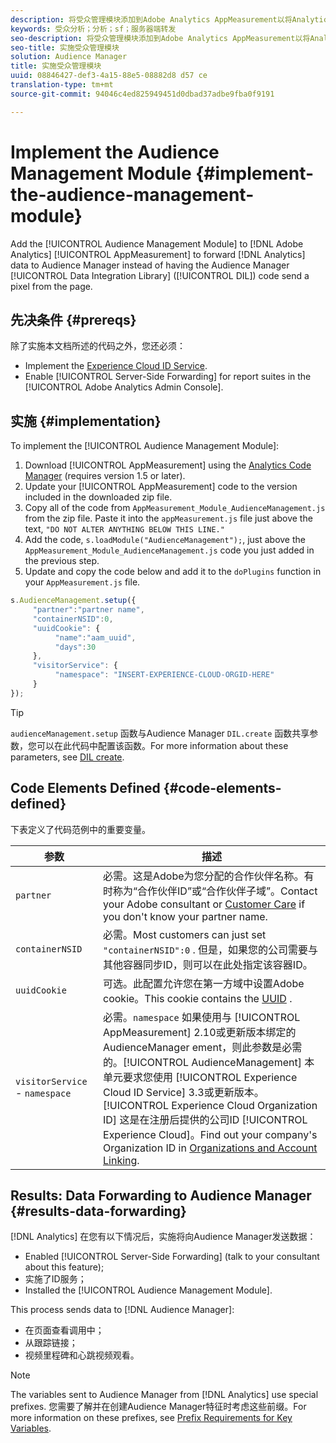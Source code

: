 ```yaml
---
description: 将受众管理模块添加到Adobe Analytics AppMeasurement以将Analytics数据转发给Audience Manager，而不是让Audience Manager数据集成库(DIL)代码从页面发送像素。
keywords: 受众分析；分析；sf；服务器端转发
seo-description: 将受众管理模块添加到Adobe Analytics AppMeasurement以将Analytics数据转发给Audience Manager，而不是让Audience Manager数据集成库(DIL)代码从页面发送像素。
seo-title: 实施受众管理模块
solution: Audience Manager
title: 实施受众管理模块
uuid: 08846427-def3-4a15-88e5-08882d8 d57 ce
translation-type: tm+mt
source-git-commit: 94046c4ed825949451d0dbad37adbe9fba0f9191

---
```



# Implement the Audience Management Module {#implement-the-audience-management-module}

Add the [!UICONTROL Audience Management Module] to [!DNL Adobe Analytics] [!UICONTROL AppMeasurement] to forward [!DNL Analytics] data to Audience Manager instead of having the Audience Manager [!UICONTROL Data Integration Library] ([!UICONTROL DIL]) code send a pixel from the page.

## 先决条件 {#prereqs}

除了实施本文档所述的代码之外，您还必须：

* Implement the [Experience Cloud ID Service](https://marketing.adobe.com/resources/help/en_US/mcvid/).
* Enable [!UICONTROL Server-Side Forwarding] for report suites in the [!UICONTROL Adobe Analytics Admin Console].

## 实施 {#implementation}

To implement the [!UICONTROL Audience Management Module]:

1. Download [!UICONTROL AppMeasurement] using the [Analytics Code Manager](https://marketing.adobe.com/resources/help/en_US/reference/code_manager_admin.html) (requires version 1.5 or later).
1. Update your [!UICONTROL AppMeasurement] code to the version included in the downloaded zip file.
1. Copy all of the code from `AppMeasurement_Module_AudienceManagement.js` from the zip file. Paste it into the `appMeasurement.js` file just above the text, `"DO NOT ALTER ANYTHING BELOW THIS LINE."`
1. Add the code, `s.loadModule("AudienceManagement");`, just above the `AppMeasurement_Module_AudienceManagement.js` code you just added in the previous step.
1. Update and copy the code below and add it to the `doPlugins` function in your `AppMeasurement.js` file.

```js
s.AudienceManagement.setup({ 
     "partner":"partner name", 
     "containerNSID":0, 
     "uuidCookie": { 
          "name":"aam_uuid", 
          "days":30
     },
     "visitorService": {
          "namespace": "INSERT-EXPERIENCE-CLOUD-ORGID-HERE" 
     } 
});
```

>[!TIP]
>
>`audienceManagement.setup` 函数与Audience Manager `DIL.create` 函数共享参数，您可以在此代码中配置该函数。For more information about these parameters, see [DIL create](../../dil/dil-class-overview/dil-create.md#dil-create).

## Code Elements Defined {#code-elements-defined}

下表定义了代码范例中的重要变量。

| 参数 | 描述 |
|--- |--- |
| `partner` | 必需。这是Adobe为您分配的合作伙伴名称。有时称为“合作伙伴ID”或“合作伙伴子域”。Contact your Adobe consultant or [Customer Care](https://helpx.adobe.com/marketing-cloud/contact-support.html) if you don&#39;t know your partner name. |
| `containerNSID` | 必需。Most customers can just set  `"containerNSID":0` . 但是，如果您的公司需要与其他容器同步ID，则可以在此处指定该容器ID。 |
| `uuidCookie` | 可选。此配置允许您在第一方域中设置Adobe cookie。This cookie contains the [UUID](../../reference/ids-in-aam.md) . |
| `visitorService` - `namespace` | 必需。`namespace` 如果使用与 [!UICONTROL AppMeasurement] 2.10或更新版本绑定的AudienceManager ement，则此参数是必需的。[!UICONTROL AudienceManagement] 本单元要求您使用 [!UICONTROL Experience Cloud ID Service] 3.3或更新版本。<br>[!UICONTROL Experience Cloud Organization ID] 这是在注册后提供的公司ID [!UICONTROL Experience Cloud]。Find out your company&#39;s Organization ID in [Organizations and Account Linking](https://marketing.adobe.com/resources/help/en_US/mcloud/organizations.html). |

## Results: Data Forwarding to Audience Manager {#results-data-forwarding}

[!DNL Analytics] 在您有以下情况后，实施将向Audience Manager发送数据：

* Enabled [!UICONTROL Server-Side Forwarding] (talk to your consultant about this feature);
* 实施了ID服务；
* Installed the [!UICONTROL Audience Management Module].

This process sends data to [!DNL Audience Manager]:

* 在页面查看调用中；
* 从跟踪链接；
* 视频里程碑和心跳视频观看。

>[!NOTE]
>
>The variables sent to Audience Manager from [!DNL Analytics] use special prefixes. 您需要了解并在创建Audience Manager特征时考虑这些前缀。For more information on these prefixes, see [Prefix Requirements for Key Variables](../../features/traits/trait-variable-prefixes.md).